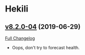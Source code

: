 # Hekili

## [v8.2.0-04](https://github.com/Hekili/hekili/tree/v8.2.0-04) (2019-06-29)
[Full Changelog](https://github.com/Hekili/hekili/compare/v8.2.0-03...v8.2.0-04)

- Oops, don't try to forecast health.  
